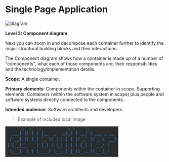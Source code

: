 # Single Page Application

![diagram](https://www.plantuml.com/plantuml/svg/0/TLB1RXen4BqZyGzJBWMfPPEeKgNs4hg9IYgIh61frHCQTYVWrDYMxOL6LV-zCrv24f5oMEoPDpFllV5vYEXZiz7TpbjueqobcvfW7QCBdxBCuswuKd7TB9j0lh8caed3ocuohBr2izMDQxBym_j2eudpwqbsEZmxEJiPddxaw2At6sUDbBWquT1VuuDjOdWDq-rCHZzlv-NYnrKvNamklrxUNFG74izvF2f3lezElOFUgBY2aNDQLHYLDJqEtUCM0KqDC-ULMS7rzrp25wJLbdo0k2PWmL5Li1UJq19MVFM68YpH_9BQm1zDu715W4zZXhsNP1PVR6Dgz0_zu91dpTgoGigUinl0dsu7-7SGtFVi0QEvQDgUXEkKi8eWAV9o7pD1JHw2La8tABPlNoXCNdOCqNeImHWHPd9fMzRDRpcKhBDYd4SDTdbFF6XjTIrgnO9dAfDBT3n0svKot6aY_t1d_UQ9SwunXCSn2PZCEsxYlBrJMdWMxIcvzPz6oV_TcZmbZjntHJLl2-H5GeK6jefsQOrKAnQaGiPeHWYxlVVTpbzPsfHqkwNs0Sq3fJ7VPhStsRWiYrcxMu7jXJuQcg23pstkiBTNimTrHzbkvvnCdLxvFm00)

**Level 3: Component diagram**

Next you can zoom in and decompose each container further to identify the major structural building blocks and their interactions.

The Component diagram shows how a container is made up of a number of "components", what each of those components are, their responsibilities and the technology/implementation details.

**Scope**: A single container.

**Primary elements**: Components within the container in scope.
Supporting elements: Containers (within the software system in scope) plus people and software systems directly connected to the components.

**Intended audience**: Software architects and developers.

> Example of included local image

![](2020-01-10-16-21-41.png)